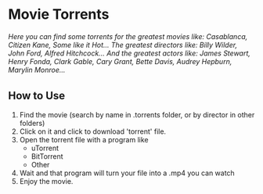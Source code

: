 # Movie Torrents 

###### Here you can find some torrents for the greatest movies like: Casablanca, Citizen Kane, Some like it Hot... The greatest directors like: Billy Wilder, John Ford, Alfred Hitchcock... And the greatest actors like: James Stewart, Henry Fonda, Clark Gable, Cary Grant, Bette Davis, Audrey Hepburn, Marylin Monroe...


## How to Use 

1.  Find the movie (search by name in .torrents folder, or by director in other folders)
2.  Click on it and click to download 'torrent' file.
3.  Open the torrent file with a program like
    *  uTorrent
	*  BitTorrent
	*  Other
4.  Wait and that program will turn your file into a .mp4 you can watch
5.  Enjoy the movie. 